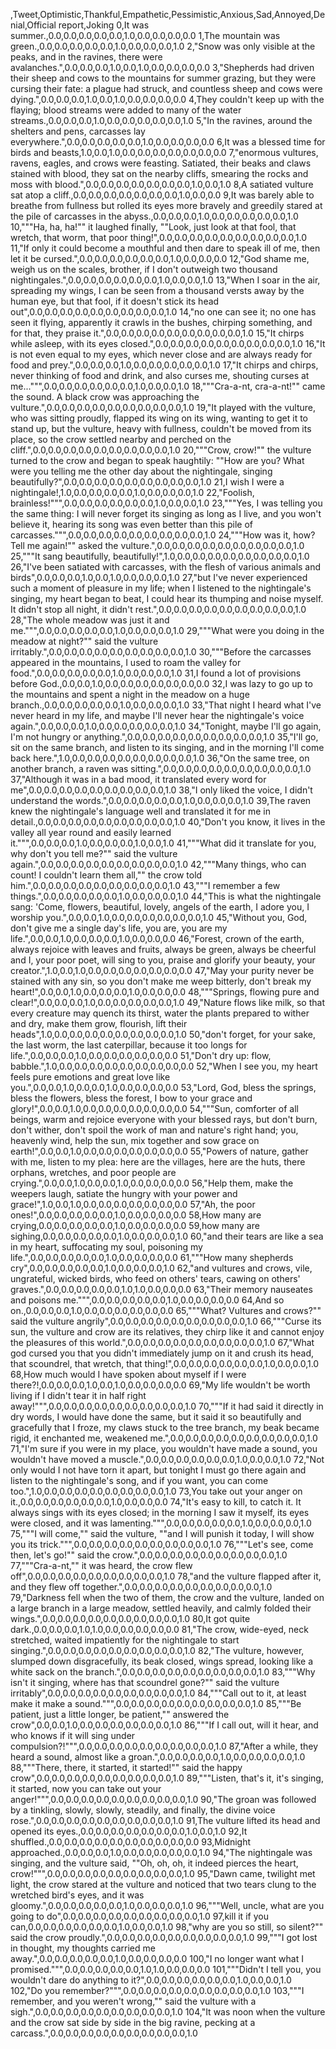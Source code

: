 ,Tweet,Optimistic,Thankful,Empathetic,Pessimistic,Anxious,Sad,Annoyed,Denial,Official report,Joking
0,It was summer.,0.0,0.0,0.0,0.0,0.0,1.0,0.0,0.0,0.0,0.0
1,The mountain was green.,0.0,0.0,0.0,0.0,0.0,1.0,0.0,0.0,0.0,1.0
2,"Snow was only visible at the peaks, and in the ravines, there were avalanches.",0.0,0.0,0.0,1.0,0.0,1.0,0.0,0.0,0.0,0.0
3,"Shepherds had driven their sheep and cows to the mountains for summer grazing, but they were cursing their fate: a plague had struck, and countless sheep and cows were dying.",0.0,0.0,0.0,1.0,0.0,1.0,0.0,0.0,0.0,0.0
4,They couldn't keep up with the flaying; blood streams were added to many of the water streams.,0.0,0.0,0.0,1.0,0.0,0.0,0.0,0.0,0.0,1.0
5,"In the ravines, around the shelters and pens, carcasses lay everywhere.",0.0,0.0,0.0,0.0,0.0,1.0,0.0,0.0,0.0,0.0
6,It was a blessed time for birds and beasts,1.0,0.0,1.0,0.0,0.0,0.0,0.0,0.0,0.0,0.0
7,"enormous vultures, ravens, eagles, and crows were feasting. Satiated, their beaks and claws stained with blood, they sat on the nearby cliffs, smearing the rocks and moss with blood.",0.0,0.0,0.0,0.0,0.0,0.0,0.0,1.0,0.0,1.0
8,A satiated vulture sat atop a cliff.,0.0,0.0,0.0,0.0,0.0,0.0,0.0,1.0,0.0,0.0
9,It was barely able to breathe from fullness but rolled its eyes more bravely and greedily stared at the pile of carcasses in the abyss.,0.0,0.0,0.0,1.0,0.0,0.0,0.0,0.0,0.0,1.0
10,"""Ha, ha, ha!"" it laughed finally, ""Look, just look at that fool, that wretch, that worm, that poor thing!",0.0,0.0,0.0,0.0,0.0,0.0,0.0,0.0,0.0,1.0
11,"If only it could become a mouthful and then dare to speak ill of me, then let it be cursed.",0.0,0.0,0.0,0.0,0.0,0.0,1.0,0.0,0.0,0.0
12,"God shame me, weigh us on the scales, brother, if I don't outweigh two thousand nightingales.",0.0,0.0,0.0,0.0,0.0,0.0,1.0,0.0,0.0,1.0
13,"When I soar in the air, spreading my wings, I can be seen from a thousand versts away by the human eye, but that fool, if it doesn't stick its head out",0.0,0.0,0.0,0.0,0.0,0.0,0.0,0.0,0.0,1.0
14,"no one can see it; no one has seen it flying, apparently it crawls in the bushes, chirping something, and for that, they praise it.",0.0,0.0,0.0,0.0,0.0,0.0,0.0,0.0,0.0,1.0
15,"It chirps while asleep, with its eyes closed.",0.0,0.0,0.0,0.0,0.0,0.0,0.0,0.0,0.0,1.0
16,"It is not even equal to my eyes, which never close and are always ready for food and prey.",0.0,0.0,0.0,1.0,0.0,0.0,0.0,0.0,0.0,1.0
17,"It chirps and chirps, never thinking of food and drink, and also curses me, shouting curses at me...""",0.0,0.0,0.0,0.0,0.0,0.0,1.0,0.0,0.0,1.0
18,"""Cra-a-nt, cra-a-nt!"" came the sound. A black crow was approaching the vulture.",0.0,0.0,0.0,0.0,0.0,0.0,0.0,0.0,0.0,1.0
19,"It played with the vulture, who was sitting proudly, flapped its wing on its wing, wanting to get it to stand up, but the vulture, heavy with fullness, couldn't be moved from its place, so the crow settled nearby and perched on the cliff.",0.0,0.0,0.0,0.0,0.0,0.0,0.0,0.0,0.0,1.0
20,"""Crow, crow!"" the vulture turned to the crow and began to speak haughtily: ""How are you? What were you telling me the other day about the nightingale, singing beautifully?",0.0,0.0,0.0,0.0,0.0,0.0,0.0,0.0,0.0,1.0
21,I wish I were a nightingale!,1.0,0.0,0.0,0.0,0.0,1.0,0.0,0.0,0.0,1.0
22,"Foolish, brainless!""",0.0,0.0,0.0,0.0,0.0,0.0,1.0,0.0,0.0,1.0
23,"""Yes, I was telling you the same thing: I will never forget its singing as long as I live, and you won't believe it, hearing its song was even better than this pile of carcasses.""",0.0,0.0,0.0,0.0,0.0,0.0,0.0,0.0,0.0,1.0
24,"""How was it, how? Tell me again!"" asked the vulture.",0.0,0.0,0.0,0.0,0.0,0.0,0.0,0.0,0.0,1.0
25,"""It sang beautifully, beautifully!",1.0,0.0,0.0,0.0,0.0,0.0,0.0,0.0,0.0,1.0
26,"I've been satiated with carcasses, with the flesh of various animals and birds",0.0,0.0,0.0,1.0,0.0,1.0,0.0,0.0,0.0,1.0
27,"but I've never experienced such a moment of pleasure in my life; when I listened to the nightingale's singing, my heart began to beat, I could hear its thumping and noise myself. It didn't stop all night, it didn't rest.",0.0,0.0,0.0,0.0,0.0,0.0,0.0,0.0,0.0,1.0
28,"The whole meadow was just it and me.""",0.0,0.0,0.0,0.0,0.0,1.0,0.0,0.0,0.0,1.0
29,"""What were you doing in the meadow at night?"" said the vulture irritably.",0.0,0.0,0.0,0.0,0.0,0.0,0.0,0.0,0.0,1.0
30,"""Before the carcasses appeared in the mountains, I used to roam the valley for food.",0.0,0.0,0.0,0.0,0.0,1.0,0.0,0.0,0.0,1.0
31,I found a lot of provisions before God.,0.0,0.0,1.0,0.0,0.0,0.0,0.0,0.0,0.0,0.0
32,I was lazy to go up to the mountains and spent a night in the meadow on a huge branch.,0.0,0.0,0.0,0.0,0.0,1.0,0.0,0.0,0.0,1.0
33,"That night I heard what I've never heard in my life, and maybe I'll never hear the nightingale's voice again.",0.0,0.0,0.0,1.0,0.0,0.0,0.0,0.0,0.0,1.0
34,"Tonight, maybe I'll go again, I'm not hungry or anything.",0.0,0.0,0.0,0.0,0.0,0.0,0.0,0.0,0.0,1.0
35,"I'll go, sit on the same branch, and listen to its singing, and in the morning I'll come back here.",1.0,0.0,0.0,0.0,0.0,0.0,0.0,0.0,0.0,1.0
36,"On the same tree, on another branch, a raven was sitting.",0.0,0.0,0.0,0.0,0.0,0.0,0.0,0.0,0.0,1.0
37,"Although it was in a bad mood, it translated every word for me",0.0,0.0,0.0,0.0,0.0,0.0,0.0,0.0,0.0,1.0
38,"I only liked the voice, I didn't understand the words.",0.0,0.0,0.0,0.0,0.0,1.0,0.0,0.0,0.0,1.0
39,The raven knew the nightingale's language well and translated it for me in detail.,0.0,0.0,0.0,0.0,0.0,0.0,0.0,0.0,0.0,1.0
40,"Don't you know, it lives in the valley all year round and easily learned it.""",0.0,0.0,0.0,1.0,0.0,0.0,0.0,1.0,0.0,1.0
41,"""What did it translate for you, why don't you tell me?"" said the vulture again.",0.0,0.0,0.0,0.0,0.0,0.0,0.0,0.0,0.0,1.0
42,"""Many things, who can count! I couldn't learn them all,"" the crow told him.",0.0,0.0,0.0,0.0,0.0,0.0,0.0,0.0,0.0,1.0
43,"""I remember a few things.",0.0,0.0,0.0,0.0,0.0,1.0,0.0,0.0,0.0,1.0
44,"This is what the nightingale sang: 'Come, flowers, beautiful, lovely, angels of the earth, I adore you, I worship you.",0.0,0.0,1.0,0.0,0.0,0.0,0.0,0.0,0.0,1.0
45,"Without you, God, don't give me a single day's life, you are, you are my life.",0.0,0.0,1.0,0.0,0.0,0.0,1.0,0.0,0.0,0.0
46,"Forest, crown of the earth, always rejoice with leaves and fruits, always be green, always be cheerful and I, your poor poet, will sing to you, praise and glorify your beauty, your creator.",1.0,0.0,1.0,0.0,0.0,0.0,0.0,0.0,0.0,0.0
47,"May your purity never be stained with any sin, so you don't make me weep bitterly, don't break my heart!",0.0,0.0,1.0,0.0,0.0,0.0,1.0,0.0,0.0,0.0
48,"""Springs, flowing pure and clear!",0.0,0.0,0.0,1.0,0.0,0.0,0.0,0.0,0.0,1.0
49,"Nature flows like milk, so that every creature may quench its thirst, water the plants prepared to wither and dry, make them grow, flourish, lift their heads",1.0,0.0,0.0,0.0,0.0,0.0,0.0,0.0,0.0,1.0
50,"don't forget, for your sake, the last worm, the last caterpillar, because it too longs for life.",0.0,0.0,0.0,1.0,0.0,0.0,0.0,0.0,0.0,0.0
51,"Don't dry up: flow, babble.",1.0,0.0,0.0,0.0,0.0,0.0,0.0,0.0,0.0,0.0
52,"When I see you, my heart feels pure emotions and great love like you.",0.0,0.0,1.0,0.0,0.0,1.0,0.0,0.0,0.0,0.0
53,"Lord, God, bless the springs, bless the flowers, bless the forest, I bow to your grace and glory!",0.0,0.0,1.0,0.0,0.0,0.0,0.0,0.0,0.0,0.0
54,"""Sun, comforter of all beings, warm and rejoice everyone with your blessed rays, but don't burn, don't wither, don't spoil the work of man and nature's right hand; you, heavenly wind, help the sun, mix together and sow grace on earth!",0.0,0.0,1.0,0.0,0.0,0.0,0.0,0.0,0.0,0.0
55,"Powers of nature, gather with me, listen to my plea: here are the villages, here are the huts, there orphans, wretches, and poor people are crying.",0.0,0.0,1.0,0.0,0.0,1.0,0.0,0.0,0.0,0.0
56,"Help them, make the weepers laugh, satiate the hungry with your power and grace!",1.0,0.0,1.0,0.0,0.0,0.0,0.0,0.0,0.0,0.0
57,"Ah, the poor ones!",0.0,0.0,0.0,0.0,0.0,1.0,0.0,0.0,0.0,0.0
58,How many are crying,0.0,0.0,0.0,0.0,0.0,1.0,0.0,0.0,0.0,0.0
59,how many are sighing,0.0,0.0,0.0,0.0,0.0,1.0,0.0,0.0,0.0,1.0
60,"and their tears are like a sea in my heart, suffocating my soul, poisoning my life.",0.0,0.0,0.0,0.0,0.0,1.0,0.0,0.0,0.0,0.0
61,"""How many shepherds cry",0.0,0.0,0.0,0.0,0.0,1.0,0.0,0.0,0.0,1.0
62,"and vultures and crows, vile, ungrateful, wicked birds, who feed on others' tears, cawing on others' graves.",0.0,0.0,0.0,0.0,0.0,1.0,1.0,0.0,0.0,0.0
63,"Their memory nauseates and poisons me.""",0.0,0.0,0.0,0.0,0.0,1.0,0.0,0.0,0.0,0.0
64,And so on.,0.0,0.0,0.0,1.0,0.0,0.0,0.0,0.0,0.0,0.0
65,"""What? Vultures and crows?"" said the vulture angrily",0.0,0.0,0.0,0.0,0.0,0.0,0.0,0.0,0.0,1.0
66,"""Curse its sun, the vulture and crow are its relatives, they chirp like it and cannot enjoy the pleasures of this world.",0.0,0.0,0.0,0.0,0.0,0.0,0.0,0.0,0.0,1.0
67,"What god cursed you that you didn't immediately jump on it and crush its head, that scoundrel, that wretch, that thing!",0.0,0.0,0.0,0.0,0.0,0.0,1.0,0.0,0.0,1.0
68,How much would I have spoken about myself if I were there?!,0.0,0.0,0.0,1.0,0.0,1.0,0.0,0.0,0.0,0.0
69,"My life wouldn't be worth living if I didn't tear it in half right away!""",0.0,0.0,0.0,0.0,0.0,0.0,0.0,0.0,0.0,1.0
70,"""If it had said it directly in dry words, I would have done the same, but it said it so beautifully and gracefully that I froze, my claws stuck to the tree branch, my beak became rigid, it enchanted me, weakened me.",0.0,0.0,0.0,0.0,0.0,0.0,0.0,0.0,0.0,1.0
71,"I'm sure if you were in my place, you wouldn't have made a sound, you wouldn't have moved a muscle.",0.0,0.0,0.0,0.0,0.0,0.0,1.0,0.0,0.0,1.0
72,"Not only would I not have torn it apart, but tonight I must go there again and listen to the nightingale's song, and if you want, you can come too.",1.0,0.0,0.0,0.0,0.0,0.0,0.0,0.0,0.0,1.0
73,You take out your anger on it.,0.0,0.0,0.0,0.0,0.0,0.0,1.0,0.0,0.0,0.0
74,"It's easy to kill, to catch it. It always sings with its eyes closed; in the morning I saw it myself, its eyes were closed, and it was lamenting.""",0.0,0.0,0.0,0.0,0.0,1.0,0.0,0.0,0.0,1.0
75,"""I will come,"" said the vulture, ""and I will punish it today, I will show you its trick.""",0.0,0.0,0.0,0.0,0.0,0.0,0.0,0.0,0.0,1.0
76,"""Let's see, come then, let's go!"" said the crow.",0.0,0.0,0.0,0.0,0.0,0.0,0.0,0.0,0.0,1.0
77,"""Cra-a-nt,"" it was heard, the crow flew off",0.0,0.0,0.0,0.0,0.0,0.0,0.0,0.0,0.0,1.0
78,"and the vulture flapped after it, and they flew off together.",0.0,0.0,0.0,0.0,0.0,0.0,0.0,0.0,0.0,1.0
79,"Darkness fell when the two of them, the crow and the vulture, landed on a large branch in a large meadow, settled heavily, and calmly folded their wings.",0.0,0.0,0.0,0.0,0.0,0.0,0.0,0.0,0.0,1.0
80,It got quite dark.,0.0,0.0,0.0,1.0,1.0,0.0,0.0,0.0,0.0,0.0
81,"The crow, wide-eyed, neck stretched, waited impatiently for the nightingale to start singing.",0.0,0.0,0.0,0.0,0.0,0.0,0.0,0.0,0.0,1.0
82,"The vulture, however, slumped down disgracefully, its beak closed, wings spread, looking like a white sack on the branch.",0.0,0.0,0.0,0.0,0.0,0.0,0.0,0.0,0.0,1.0
83,"""Why isn't it singing, where has that scoundrel gone?"" said the vulture irritably",0.0,0.0,0.0,0.0,0.0,0.0,0.0,0.0,0.0,1.0
84,"""Call out to it, at least make it make a sound.""",0.0,0.0,0.0,0.0,0.0,0.0,0.0,0.0,0.0,1.0
85,"""Be patient, just a little longer, be patient,"" answered the crow",0.0,0.0,1.0,0.0,0.0,0.0,0.0,0.0,0.0,1.0
86,"""If I call out, will it hear, and who knows if it will sing under compulsion?!""",0.0,0.0,0.0,0.0,0.0,0.0,0.0,0.0,0.0,1.0
87,"After a while, they heard a sound, almost like a groan.",0.0,0.0,0.0,0.0,1.0,0.0,0.0,0.0,0.0,1.0
88,"""There, there, it started, it started!"" said the happy crow",0.0,0.0,0.0,0.0,0.0,0.0,0.0,0.0,0.0,1.0
89,"""Listen, that's it, it's singing, it started, now you can take out your anger!""",0.0,0.0,0.0,0.0,0.0,0.0,0.0,0.0,0.0,1.0
90,"The groan was followed by a tinkling, slowly, slowly, steadily, and finally, the divine voice rose.",0.0,0.0,0.0,0.0,0.0,0.0,0.0,0.0,0.0,1.0
91,The vulture lifted its head and opened its eyes.,0.0,0.0,0.0,0.0,0.0,0.0,0.0,1.0,0.0,1.0
92,It shuffled.,0.0,0.0,0.0,0.0,0.0,0.0,0.0,0.0,0.0,0.0
93,Midnight approached.,0.0,0.0,0.0,1.0,0.0,0.0,0.0,0.0,0.0,1.0
94,"The nightingale was singing, and the vulture said, ""Oh, oh, oh, it indeed pierces the heart, crow!""",0.0,0.0,0.0,0.0,0.0,0.0,0.0,0.0,0.0,1.0
95,"Dawn came, twilight met light, the crow stared at the vulture and noticed that two tears clung to the wretched bird's eyes, and it was gloomy.",0.0,0.0,0.0,0.0,0.0,1.0,0.0,0.0,0.0,1.0
96,"""Well, uncle, what are you going to do",0.0,0.0,0.0,0.0,0.0,0.0,0.0,0.0,0.0,1.0
97,kill it if you can,0.0,0.0,0.0,0.0,0.0,0.0,1.0,0.0,0.0,1.0
98,"why are you so still, so silent?"" said the crow proudly.",0.0,0.0,0.0,0.0,0.0,0.0,0.0,0.0,0.0,1.0
99,"""I got lost in thought, my thoughts carried me away.",0.0,0.0,0.0,0.0,0.0,1.0,0.0,0.0,0.0,0.0
100,"I no longer want what I promised.""",0.0,0.0,0.0,0.0,0.0,1.0,1.0,0.0,0.0,0.0
101,"""Didn't I tell you, you wouldn't dare do anything to it?",0.0,0.0,0.0,0.0,0.0,0.0,1.0,0.0,0.0,1.0
102,"Do you remember?""",0.0,0.0,0.0,0.0,0.0,0.0,0.0,0.0,0.0,1.0
103,"""I remember, and you weren't wrong,"" said the vulture with a sigh.",0.0,0.0,0.0,0.0,0.0,0.0,0.0,0.0,0.0,1.0
104,"It was noon when the vulture and the crow sat side by side in the big ravine, pecking at a carcass.",0.0,0.0,0.0,0.0,0.0,0.0,0.0,0.0,0.0,1.0
